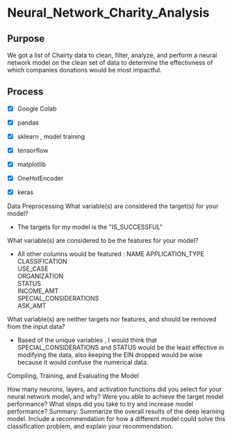 # Neural_Network_Charity_Analysis

## Purpose
We got a list of Chairty data to clean, filter, analyze, and perform a neural network model on the clean set of data to determine the effectivness of which companies donations would be most impactful. 

## Process
- [x] Google Colab
- [x] pandas
- [x] sklearn , model training
- [x] tensorflow
- [x] matplotlib
- [x] OneHotEncoder
- [x] keras 


Data Preprocessing
What variable(s) are considered the target(s) for your model?
- The targets for my model is the "IS_SUCCESSFUL"

What variable(s) are considered to be the features for your model?
- All other columns would be featured : 
NAME
APPLICATION_TYPE 
CLASSIFICATION             
USE_CASE                   
ORGANIZATION                 
STATUS                     
INCOME_AMT                 
SPECIAL_CONSIDERATIONS   
ASK_AMT

What variable(s) are neither targets nor features, and should be removed from the input data?
- Based of the unique variables , I would think that SPECIAL_CONSIDERATIONS and STATUS would be the least effective in modifying the data, also keeping the EIN dropped would be wise because it would confuse the numerical data. 

Compiling, Training, and Evaluating the Model

How many neurons, layers, and activation functions did you select for your neural network model, and why?
Were you able to achieve the target model performance?
What steps did you take to try and increase model performance?
Summary: Summarize the overall results of the deep learning model. Include a recommendation for how a different model could solve this classification problem, and explain your recommendation.
